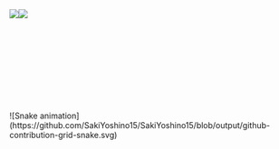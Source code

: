 <div style="display:flex;">
  <img height="180em" src="https://github-readme-stats.vercel.app/api?username=SakiYoshino15&show_icons=true&title_color=ffffff&icon_color=9d8189&bg_color=DEG,fde2e4,fad2e1,DDD6F3,fff1e6&text_color=f76f8e&border_color=ffffff"/>
  <img  height="180em" src="https://github-readme-stats.vercel.app/api/top-langs/?username=SakiYoshino15&layout=compact&title_color=ffffff&icon_color=ffe45e&bg_color=DEG,fde2e4,fad2e1,DDD6F3,fff1e6&text_color=f76f8e&border_color=ffffff"/>
</div>
![Snake animation](https://github.com/SakiYoshino15/SakiYoshino15/blob/output/github-contribution-grid-snake.svg)
